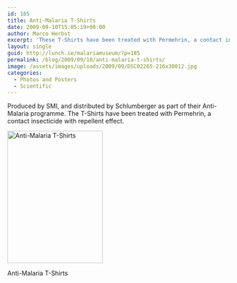 ```yaml
---
id: 185
title: Anti-Malaria T-Shirts
date: 2009-09-10T15:05:19+00:00
author: Marco Herbst
excerpt: 'These T-Shirts have been treated with Permehrin, a contact insecticide with a repellent effect.  '
layout: single
guid: http://lunch.ie/malariamuseum/?p=185
permalink: /blog/2009/09/10/anti-malaria-t-shirts/
image: /assets/images/uploads/2009/09/DSC02265-216x30012.jpg
categories:
  - Photos and Posters
  - Scientific
---
```

Produced by SMI, and distributed by Schlumberger as part of their Anti-Malaria programme. The T-Shirts have been treated with Permehrin, a contact insecticide with repellent effect.

<div id="attachment_247" style="width: 226px" class="wp-caption alignnone">
  <a href="http://www.malariamuseum.de/assets/images/uploads/2009/09/DSC02265.jpg"><img class="size-medium wp-image-247" title="Anti-Malaria T-Shirts" alt="Anti-Malaria T-Shirts" src="http://www.malariamuseum.de/assets/images/uploads/2009/09/DSC02265-216x300.jpg" width="216" height="300" /></a>
  
  <p class="wp-caption-text">
    Anti-Malaria T-Shirts
  </p>
</div>

<div>
</div>